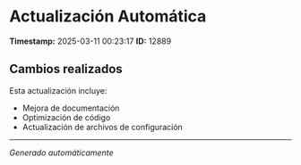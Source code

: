 # Actualización Automática

**Timestamp:** 2025-03-11 00:23:17
**ID:** 12889

## Cambios realizados

Esta actualización incluye:
- Mejora de documentación
- Optimización de código
- Actualización de archivos de configuración

---
*Generado automáticamente*
